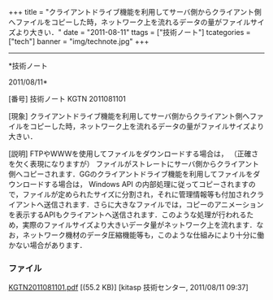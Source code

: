 ﻿+++
title = "クライアントドライブ機能を利用してサーバ側からクライアント側へファイルをコピーした時，ネットワーク上を流れるデータの量がファイルサイズより大きい．"
date = "2011-08-11"
ttags = ["技術ノート"]
tcategories = ["tech"]
banner = "img/technote.jpg"
+++

-----------------------------------------------------------------------------------------------------------------------------

*技術ノート

2011/08/11*


[番号]
技術ノート KGTN 2011081101

[現象]
クライアントドライブ機能を利用してサーバ側からクライアント側へファイルをコピーした時，ネットワーク上を流れるデータの量がファイルサイズより大きい．

[説明]
FTPやWWWを使用してファイルをダウンロードする場合は，
（正確さを欠く表現になりますが）
ファイルがストレートにサーバ側からクライアント側へコピーされます．GGのクライアントドライブ機能を利用してファイルをダウンロードする場合は，
Windows API
の内部処理に従ってコピーされますので，ファイルが定められたサイズに分割され，それに管理情報等も付加されクライアントへ送信されます．さらに大きなファイルでは，コピーのアニメーションを表示するAPIもクライアントへ送信されます．このような処理が行われるため，実際のファイルサイズより大きいデータ量がネットワーク上を流れます．なお，ネットワーク機材のデータ圧縮機能等も，このような仕組みにより十分に働かない場合があります．


### ファイル

 
 


[KGTN2011081101.pdf](http://techreport.kitasp.net/attachments/download/592/KGTN2011081101.pdf)
 [(55.2 KB)] [kitasp 技術センター, 2011/08/11
09:37]


 


 

